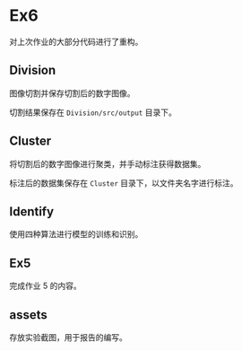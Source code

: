 # Ex6

对上次作业的大部分代码进行了重构。

## Division

图像切割并保存切割后的数字图像。

切割结果保存在 `Division/src/output` 目录下。

## Cluster

将切割后的数字图像进行聚类，并手动标注获得数据集。

标注后的数据集保存在 `Cluster` 目录下，以文件夹名字进行标注。

## Identify

使用四种算法进行模型的训练和识别。

## Ex5

完成作业 5 的内容。

## assets

存放实验截图，用于报告的编写。